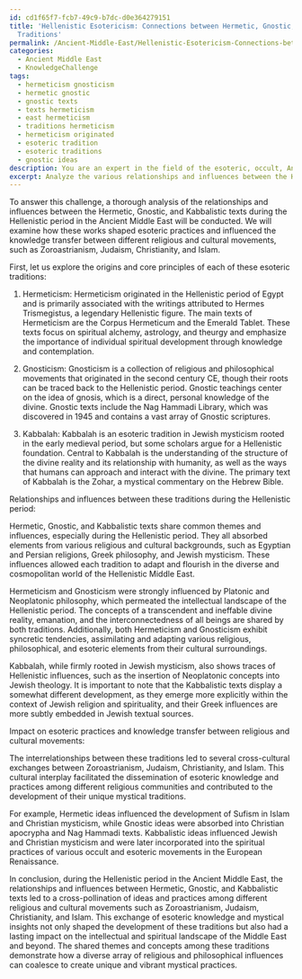 ```yaml
---
id: cd1f65f7-fcb7-49c9-b7dc-d0e364279151
title: 'Hellenistic Esotericism: Connections between Hermetic, Gnostic, and Kabbalistic
  Traditions'
permalink: /Ancient-Middle-East/Hellenistic-Esotericism-Connections-between-Hermetic-Gnostic-and-Kabbalistic-Traditions/
categories:
  - Ancient Middle East
  - KnowledgeChallenge
tags:
  - hermeticism gnosticism
  - hermetic gnostic
  - gnostic texts
  - texts hermeticism
  - east hermeticism
  - traditions hermeticism
  - hermeticism originated
  - esoteric tradition
  - esoteric traditions
  - gnostic ideas
description: You are an expert in the field of the esoteric, occult, Ancient Middle East and Education. You are a writer of tests, challenges, books and deep knowledge on Ancient Middle East for initiates and students to gain deep insights and understanding from. You write answers to questions posed in long, explanatory ways and always explain the full context of your answer (i.e., related concepts, formulas, examples, or history), as well as the step-by-step thinking process you take to answer the challenges. Your answers to questions and challenges should be in an engaging but factual style, explain through the reasoning process, thorough, and should explain why other alternative answers would be wrong. Summarize the key themes, ideas, and conclusions at the end.
excerpt: Analyze the various relationships and influences between the Hermetic, Gnostic, and Kabbalistic texts during the Hellenistic period in the Ancient Middle East, and explore how these works have shaped the esoteric practices and knowledge transfer between different religious and cultural movements, such as Zoroastrianism, Judaism, Christianity, and Islam.
---
```

To answer this challenge, a thorough analysis of the relationships and influences between the Hermetic, Gnostic, and Kabbalistic texts during the Hellenistic period in the Ancient Middle East will be conducted. We will examine how these works shaped esoteric practices and influenced the knowledge transfer between different religious and cultural movements, such as Zoroastrianism, Judaism, Christianity, and Islam.

First, let us explore the origins and core principles of each of these esoteric traditions:

1. Hermeticism: Hermeticism originated in the Hellenistic period of Egypt and is primarily associated with the writings attributed to Hermes Trismegistus, a legendary Hellenistic figure. The main texts of Hermeticism are the Corpus Hermeticum and the Emerald Tablet. These texts focus on spiritual alchemy, astrology, and theurgy and emphasize the importance of individual spiritual development through knowledge and contemplation.

2. Gnosticism: Gnosticism is a collection of religious and philosophical movements that originated in the second century CE, though their roots can be traced back to the Hellenistic period. Gnostic teachings center on the idea of gnosis, which is a direct, personal knowledge of the divine. Gnostic texts include the Nag Hammadi Library, which was discovered in 1945 and contains a vast array of Gnostic scriptures.

3. Kabbalah: Kabbalah is an esoteric tradition in Jewish mysticism rooted in the early medieval period, but some scholars argue for a Hellenistic foundation. Central to Kabbalah is the understanding of the structure of the divine reality and its relationship with humanity, as well as the ways that humans can approach and interact with the divine. The primary text of Kabbalah is the Zohar, a mystical commentary on the Hebrew Bible.

Relationships and influences between these traditions during the Hellenistic period:

Hermetic, Gnostic, and Kabbalistic texts share common themes and influences, especially during the Hellenistic period. They all absorbed elements from various religious and cultural backgrounds, such as Egyptian and Persian religions, Greek philosophy, and Jewish mysticism. These influences allowed each tradition to adapt and flourish in the diverse and cosmopolitan world of the Hellenistic Middle East.

Hermeticism and Gnosticism were strongly influenced by Platonic and Neoplatonic philosophy, which permeated the intellectual landscape of the Hellenistic period. The concepts of a transcendent and ineffable divine reality, emanation, and the interconnectedness of all beings are shared by both traditions. Additionally, both Hermeticism and Gnosticism exhibit syncretic tendencies, assimilating and adapting various religious, philosophical, and esoteric elements from their cultural surroundings.

Kabbalah, while firmly rooted in Jewish mysticism, also shows traces of Hellenistic influences, such as the insertion of Neoplatonic concepts into Jewish theology. It is important to note that the Kabbalistic texts display a somewhat different development, as they emerge more explicitly within the context of Jewish religion and spirituality, and their Greek influences are more subtly embedded in Jewish textual sources.

Impact on esoteric practices and knowledge transfer between religious and cultural movements:

The interrelationships between these traditions led to several cross-cultural exchanges between Zoroastrianism, Judaism, Christianity, and Islam. This cultural interplay facilitated the dissemination of esoteric knowledge and practices among different religious communities and contributed to the development of their unique mystical traditions.

For example, Hermetic ideas influenced the development of Sufism in Islam and Christian mysticism, while Gnostic ideas were absorbed into Christian apocrypha and Nag Hammadi texts. Kabbalistic ideas influenced Jewish and Christian mysticism and were later incorporated into the spiritual practices of various occult and esoteric movements in the European Renaissance.

In conclusion, during the Hellenistic period in the Ancient Middle East, the relationships and influences between Hermetic, Gnostic, and Kabbalistic texts led to a cross-pollination of ideas and practices among different religious and cultural movements such as Zoroastrianism, Judaism, Christianity, and Islam. This exchange of esoteric knowledge and mystical insights not only shaped the development of these traditions but also had a lasting impact on the intellectual and spiritual landscape of the Middle East and beyond. The shared themes and concepts among these traditions demonstrate how a diverse array of religious and philosophical influences can coalesce to create unique and vibrant mystical practices.
